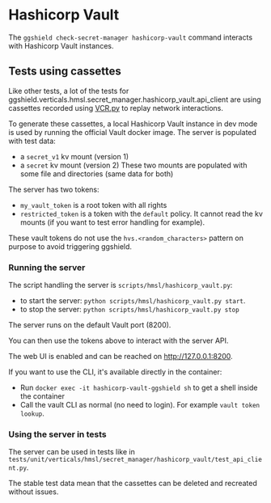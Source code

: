 # Hashicorp Vault

The `ggshield check-secret-manager hashicorp-vault` command interacts with Hashicorp Vault instances.

## Tests using cassettes

Like other tests, a lot of the tests for ggshield.verticals.hmsl.secret_manager.hashicorp_vault.api_client
are using cassettes recorded using [VCR.py](https://github.com/kevin1024/vcrpy) to replay network interactions.

To generate these cassettes, a local Hashicorp Vault instance in dev mode is used by running the official Vault docker image.
The server is populated with test data:

- a `secret_v1` kv mount (version 1)
- a `secret` kv mount (version 2)
  These two mounts are populated with some file and directories (same data for both)

The server has two tokens:

- `my_vault_token` is a root token with all rights
- `restricted_token` is a token with the `default` policy.
  It cannot read the kv mounts (if you want to test error handling for example).

These vault tokens do not use the `hvs.<random_characters>` pattern on purpose to avoid
triggering ggshield.

### Running the server

The script handling the server is `scripts/hmsl/hashicorp_vault.py`:

- to start the server: `python scripts/hmsl/hashicorp_vault.py start`.
- to stop the server: `python scripts/hmsl/hashicorp_vault.py stop`

The server runs on the default Vault port (8200).

You can then use the tokens above to interact with the server API.

The web UI is enabled and can be reached on http://127.0.0.1:8200.

If you want to use the CLI, it's available directly in the container:

- Run `docker exec -it hashicorp-vault-ggshield sh` to get a shell inside the container
- Call the vault CLI as normal (no need to login). For example `vault token lookup`.

### Using the server in tests

The server can be used in tests like in `tests/unit/verticals/hmsl/secret_manager/hashicorp_vault/test_api_client.py`.

The stable test data mean that the cassettes can be deleted and recreated without issues.
